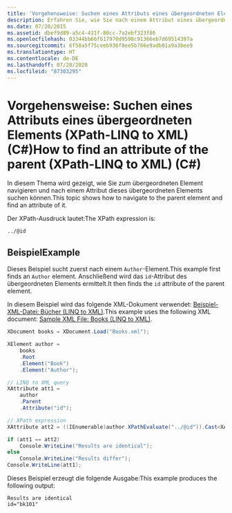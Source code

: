 ```yaml
---
title: 'Vorgehensweise: Suchen eines Attributs eines übergeordneten Elements (XPath-LINQ to XML) (C#)'
description: Erfahren Sie, wie Sie nach einem Attribut eines übergeordneten Elements suchen. Hier finden Sie ein Codebeispiel, das ein XML-Beispieldokument verwendet.
ms.date: 07/20/2015
ms.assetid: dbef9d89-a5c4-431f-80cc-7a2ebf323f86
ms.openlocfilehash: 03344bb66f617970d9598c91366eb7d69514397a
ms.sourcegitcommit: 6f58a5f75ceeb936f8ee5b786e9adb81a9a3bee9
ms.translationtype: HT
ms.contentlocale: de-DE
ms.lasthandoff: 07/28/2020
ms.locfileid: "87303295"
---
```

# <a name="how-to-find-an-attribute-of-the-parent-xpath-linq-to-xml-c"></a><span data-ttu-id="ef69c-104">Vorgehensweise: Suchen eines Attributs eines übergeordneten Elements (XPath-LINQ to XML) (C#)</span><span class="sxs-lookup"><span data-stu-id="ef69c-104">How to find an attribute of the parent (XPath-LINQ to XML) (C#)</span></span>

<span data-ttu-id="ef69c-105">In diesem Thema wird gezeigt, wie Sie zum übergeordneten Element navigieren und nach einem Attribut dieses übergeordneten Elements suchen können.</span><span class="sxs-lookup"><span data-stu-id="ef69c-105">This topic shows how to navigate to the parent element and find an attribute of it.</span></span>

<span data-ttu-id="ef69c-106">Der XPath-Ausdruck lautet:</span><span class="sxs-lookup"><span data-stu-id="ef69c-106">The XPath expression is:</span></span>

`../@id`

## <a name="example"></a><span data-ttu-id="ef69c-107">Beispiel</span><span class="sxs-lookup"><span data-stu-id="ef69c-107">Example</span></span>

<span data-ttu-id="ef69c-108">Dieses Beispiel sucht zuerst nach einem `Author`-Element.</span><span class="sxs-lookup"><span data-stu-id="ef69c-108">This example first finds an `Author` element.</span></span> <span data-ttu-id="ef69c-109">Anschließend wird das `id`-Attribut des übergeordneten Elements ermittelt.</span><span class="sxs-lookup"><span data-stu-id="ef69c-109">It then finds the `id` attribute of the parent element.</span></span>

<span data-ttu-id="ef69c-110">In diesem Beispiel wird das folgende XML-Dokument verwendet: [Beispiel-XML-Datei: Bücher (LINQ to XML)](./sample-xml-file-books-linq-to-xml.md).</span><span class="sxs-lookup"><span data-stu-id="ef69c-110">This example uses the following XML document: [Sample XML File: Books (LINQ to XML)](./sample-xml-file-books-linq-to-xml.md).</span></span>

```csharp
XDocument books = XDocument.Load("Books.xml");

XElement author =
    books
    .Root
    .Element("Book")
    .Element("Author");

// LINQ to XML query
XAttribute att1 =
    author
    .Parent
    .Attribute("id");

// XPath expression
XAttribute att2 = ((IEnumerable)author.XPathEvaluate("../@id")).Cast<XAttribute>().First();

if (att1 == att2)
    Console.WriteLine("Results are identical");
else
    Console.WriteLine("Results differ");
Console.WriteLine(att1);
```

<span data-ttu-id="ef69c-111">Dieses Beispiel erzeugt die folgende Ausgabe:</span><span class="sxs-lookup"><span data-stu-id="ef69c-111">This example produces the following output:</span></span>

```output
Results are identical
id="bk101"
```
